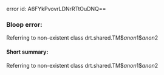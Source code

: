error id: A6FYkPvovrLDNrRTtOuDNQ==
### Bloop error:

Referring to non-existent class drt.shared.TM$$anon$1$$anon$2
#### Short summary: 

Referring to non-existent class drt.shared.TM$$anon$1$$anon$2
